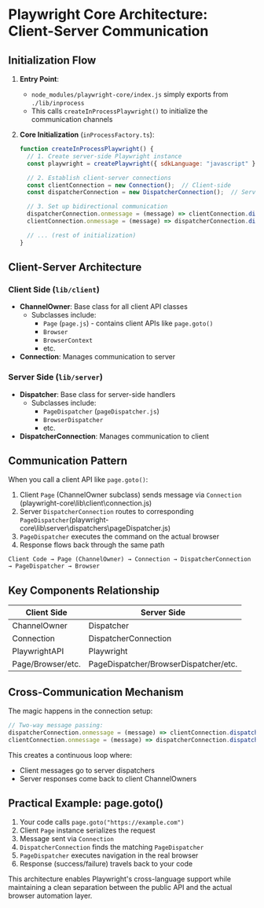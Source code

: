 
# Playwright Core Architecture: Client-Server Communication

## Initialization Flow

1. **Entry Point**:
   - `node_modules/playwright-core/index.js` simply exports from `./lib/inprocess`
   - This calls `createInProcessPlaywright()` to initialize the communication channels

2. **Core Initialization** (`inProcessFactory.ts`):
   ```javascript
   function createInProcessPlaywright() {
     // 1. Create server-side Playwright instance
     const playwright = createPlaywright({ sdkLanguage: "javascript" });

     // 2. Establish client-server connections
     const clientConnection = new Connection();  // Client-side
     const dispatcherConnection = new DispatcherConnection();  // Server-side

     // 3. Set up bidirectional communication
     dispatcherConnection.onmessage = (message) => clientConnection.dispatch(message);
     clientConnection.onmessage = (message) => dispatcherConnection.dispatch(message);

     // ... (rest of initialization)
   }
   ```

## Client-Server Architecture

### Client Side (`lib/client`)
- **ChannelOwner**: Base class for all client API classes
  - Subclasses include:
    - `Page` (`page.js`) - contains client APIs like `page.goto()`
    - `Browser`
    - `BrowserContext`
    - etc.
- **Connection**: Manages communication to server

### Server Side (`lib/server`)
- **Dispatcher**: Base class for server-side handlers
  - Subclasses include:
    - `PageDispatcher` (`pageDispatcher.js`)
    - `BrowserDispatcher`
    - etc.
- **DispatcherConnection**: Manages communication to client

## Communication Pattern

When you call a client API like `page.goto()`:

1. Client `Page` (ChannelOwner subclass) sends message via `Connection` (playwright-core\lib\client\connection.js)
2. Server `DispatcherConnection` routes to corresponding `PageDispatcher`(playwright-core\lib\server\dispatchers\pageDispatcher.js)
3. `PageDispatcher` executes the command on the actual browser
4. Response flows back through the same path

```
Client Code → Page (ChannelOwner) → Connection → DispatcherConnection → PageDispatcher → Browser
```

## Key Components Relationship

| Client Side            | Server Side             |
|------------------------|-------------------------|
| ChannelOwner           | Dispatcher              |
| Connection             | DispatcherConnection    |
| PlaywrightAPI          | Playwright              |
| Page/Browser/etc.      | PageDispatcher/BrowserDispatcher/etc. |

## Cross-Communication Mechanism

The magic happens in the connection setup:

```javascript
// Two-way message passing:
dispatcherConnection.onmessage = (message) => clientConnection.dispatch(message);
clientConnection.onmessage = (message) => dispatcherConnection.dispatch(message);
```

This creates a continuous loop where:
- Client messages go to server dispatchers
- Server responses come back to client ChannelOwners

## Practical Example: page.goto()

1. Your code calls `page.goto("https://example.com")`
2. Client `Page` instance serializes the request
3. Message sent via `Connection`
4. `DispatcherConnection` finds the matching `PageDispatcher`
5. `PageDispatcher` executes navigation in the real browser
6. Response (success/failure) travels back to your code

This architecture enables Playwright's cross-language support while maintaining a clean separation between the public API and the actual browser automation layer.
